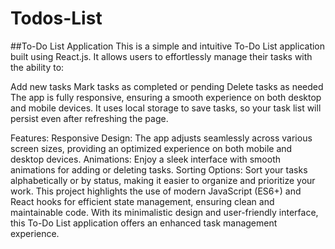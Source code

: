 # Todos-List

##To-Do List Application
This is a simple and intuitive To-Do List application built using React.js. It allows users to effortlessly manage their tasks with the ability to:

Add new tasks
Mark tasks as completed or pending
Delete tasks as needed
The app is fully responsive, ensuring a smooth experience on both desktop and mobile devices. It uses local storage to save tasks, so your task list will persist even after refreshing the page.

Features:
Responsive Design: The app adjusts seamlessly across various screen sizes, providing an optimized experience on both mobile and desktop devices.
Animations: Enjoy a sleek interface with smooth animations for adding or deleting tasks.
Sorting Options: Sort your tasks alphabetically or by status, making it easier to organize and prioritize your work.
This project highlights the use of modern JavaScript (ES6+) and React hooks for efficient state management, ensuring clean and maintainable code. With its minimalistic design and user-friendly interface, this To-Do List application offers an enhanced task management experience.

